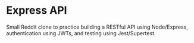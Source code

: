 # Express API

Small Reddit clone to practice building a RESTful API using Node/Express, authentication using JWTs, and testing using Jest/Supertest.